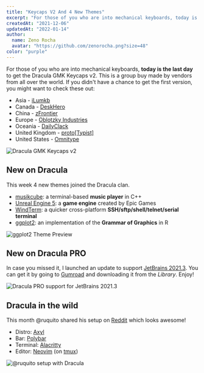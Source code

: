 ```yaml
---
title: "Keycaps V2 And 4 New Themes"
excerpt: "For those of you who are into mechanical keyboards, today is the last day to get the Dracula GMK Keycaps v2."
createdAt: "2021-12-06"
updatedAt: "2022-01-14"
author:
  name: Zeno Rocha
  avatar: "https://github.com/zenorocha.png?size=48"
color: "purple"
---
```


For those of you who are into mechanical keyboards, **today is the last day** to get the Dracula GMK Keycaps v2. This is a group buy made by vendors from all over the world. If you didn't have a chance to get the first version, you might want to check these out:

- Asia - [iLumkb](https://ilumkb.com/products/gmk-dracula-v2?_pos=3&_sid=5e14d0914&_ss=r)
- Canada - [DeskHero](https://www.deskhero.ca/products/gmk-dracula-v2-0)
- China - [zFrontier](http://www.zfrontier.com/app/mch/1Ej4zRdmznxl)
- Europe - [Oblotzky Industries](https://oblotzky.industries/products/GMK-dracula-v2)
- Oceania - [DailyClack](https://dailyclack.com/products/gmk-dracula-v2?_pos=1&_sid=198ab37bd&_ss=r&variant=39533037256759)
- United Kingdom - [proto\[Typist\]](https://prototypist.net/products/group-buy-gmk-dracula-v2)
- United States - [Omnitype](https://omnitype.com/collections/gmk-dracula-v2-0/products/gmk-dracula-v2-0-keycaps)

![Dracula GMK Keycaps v2](/static/img/blog/keycaps-v2-and-4-new-themes-a.png)

## New on Dracula

This week 4 new themes joined the Dracula clan.

- [musikcube](/musikcube): a terminal-based **music player** in C++
- [Unreal Engine 5](/unreal-engine): a **game engine** created by Epic Games
- [WindTerm](/windterm): a quicker cross-platform **SSH/sftp/shell/telnet/serial terminal**
- [ggplot2](/ggplot2): an implementation of the **Grammar of Graphics** in R

![ggplot2 Theme Preview](/static/img/blog/keycaps-v2-and-4-new-themes-b.png)

## New on Dracula PRO

In case you missed it, I launched an update to support [JetBrains 2021.3](https://blog.jetbrains.com/idea/2021/09/intellij-idea-2021-3-eap-1/). You can get it by going to [Gumroad](https://gumroad.com/) and downloading it from the _Library_. Enjoy!

![Dracula PRO support for JetBrains 2021.3](/static/img/blog/keycaps-v2-and-4-new-themes-c.png)

## Dracula in the wild

This month @ruquito shared his setup on [Reddit](https://www.reddit.com/r/unixporn/comments/qqur49/bspwm_coding_on_axyl_dracula_theme_btw/) which looks awesome!

- Distro: [Axyl](https://axyl-os.github.io/)
- Bar: [Polybar](https://github.com/polybar/polybar)
- Terminal: [Alacritty](/alacritty)
- Editor: [Neovim](/vim) (on [tmux](/tmux))

![@ruquito setup with Dracula](/static/img/blog/keycaps-v2-and-4-new-themes-d.png)
